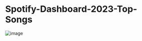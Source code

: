 # Spotify-Dashboard-2023-Top-Songs

![image](https://github.com/Christopher-DSA/Spotify-Dashboard-2023-Top-Songs/assets/132075292/6beea522-de3b-4de2-8a18-ca7fedbccef0)
